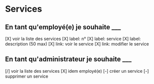 # Services

## En tant qu'employé(e) je souhaite ___

[X] voir la liste des services
    [X] label: n°
    [X] label: service
    [X] label: description (50 max)
    [X] link: voir le service
    [X] link: modifier le service

## En tant qu'administrateur je souhaite ___

[/] voir la liste des services
    [X] idem employé(e)
[-] créer un service
[-] supprimer un service

